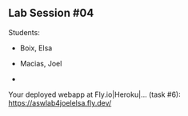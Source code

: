 ## Lab Session #04

Students:

* Boix, Elsa

* Macias, Joel
* 

Your deployed webapp at Fly.io|Heroku|... (task #6): <https://aswlab4joelelsa.fly.dev/>
